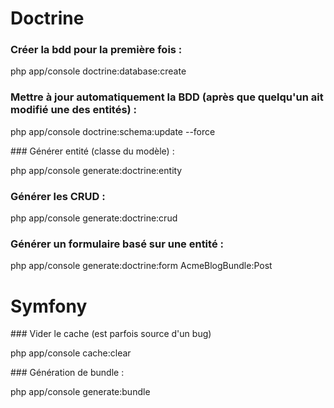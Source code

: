 Doctrine
========
 
### Créer la bdd pour la première fois :

php app/console doctrine:database:create

### Mettre à jour automatiquement la BDD (après que quelqu'un ait modifié une des entités) :

php app/console doctrine:schema:update --force

### Générer entité (classe du modèle) :

php app/console generate:doctrine:entity

### Générer les CRUD :

php app/console generate:doctrine:crud

### Générer un formulaire basé sur une entité :

php app/console generate:doctrine:form AcmeBlogBundle:Post


Symfony
=======

### Vider le cache (est parfois source d'un bug)

php app/console cache:clear

### Génération de bundle :

php app/console generate:bundle

